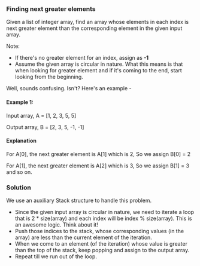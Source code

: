 ### Finding next greater elements

Given a list of integer array, find an array whose elements in each index is next greater element than the corresponding element in the given input array.

Note:
- If there's no greater element for an index, assign as  **-1**
- Assume the given array is circular in nature. What this means is that when looking for greater element and if it's coming to the end, start looking from the beginning.

Well, sounds confusing. Isn't? Here's an example -

#### Example 1:
Input array, A = [1, 2, 3, 5, 5]

Output array, B = [2, 3, 5, -1, -1]

#### Explanation
For A[0], the next greater element is A[1] which is 2, So we assign B[0] = 2

For A[1], the next greater element is A[2] which is 3, So we assign B[1] = 3 and so on.


### Solution

We use an auxiliary Stack structure to handle this problem.
- Since the given input array is circular in nature, we need to iterate a loop that is 2 * size(array) and each index will be index % size(array). This is an awesome logic. Think about it!
- Push those indices to the stack, whose corresponding values (in the array) are less than the current element of the iteration.
- When we come to an element (of the iteration) whose value is greater than the top of the stack, keep popping and assign to the output array.
- Repeat till we run out of the loop.


